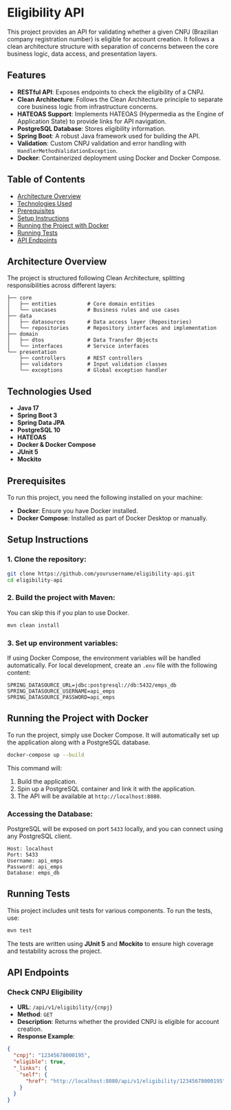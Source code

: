 
# Eligibility API

This project provides an API for validating whether a given CNPJ (Brazilian company registration number) is eligible for account creation. It follows a clean architecture structure with separation of concerns between the core business logic, data access, and presentation layers.

## Features

- **RESTful API**: Exposes endpoints to check the eligibility of a CNPJ.
- **Clean Architecture**: Follows the Clean Architecture principle to separate core business logic from infrastructure concerns.
- **HATEOAS Support**: Implements HATEOAS (Hypermedia as the Engine of Application State) to provide links for API navigation.
- **PostgreSQL Database**: Stores eligibility information.
- **Spring Boot**: A robust Java framework used for building the API.
- **Validation**: Custom CNPJ validation and error handling with `HandlerMethodValidationException`.
- **Docker**: Containerized deployment using Docker and Docker Compose.

## Table of Contents

- [Architecture Overview](#architecture-overview)
- [Technologies Used](#technologies-used)
- [Prerequisites](#prerequisites)
- [Setup Instructions](#setup-instructions)
- [Running the Project with Docker](#running-the-project-with-docker)
- [Running Tests](#running-tests)
- [API Endpoints](#api-endpoints)

## Architecture Overview

The project is structured following Clean Architecture, splitting responsibilities across different layers:

```
├── core
│   ├── entities          # Core domain entities
│   └── usecases          # Business rules and use cases
├── data
│   ├── datasources       # Data access layer (Repositories)
│   └── repositories      # Repository interfaces and implementation
├── domain
│   ├── dtos              # Data Transfer Objects
│   └── interfaces        # Service interfaces
└── presentation
    ├── controllers       # REST controllers
    ├── validators        # Input validation classes
    └── exceptions        # Global exception handler
```

## Technologies Used

- **Java 17**
- **Spring Boot 3**
- **Spring Data JPA**
- **PostgreSQL 10**
- **HATEOAS**
- **Docker & Docker Compose**
- **JUnit 5**
- **Mockito**

## Prerequisites

To run this project, you need the following installed on your machine:

- **Docker**: Ensure you have Docker installed.
- **Docker Compose**: Installed as part of Docker Desktop or manually.

## Setup Instructions

### 1. Clone the repository:

```bash
git clone https://github.com/yourusername/eligibility-api.git
cd eligibility-api
```

### 2. Build the project with Maven:

You can skip this if you plan to use Docker.

```bash
mvn clean install
```

### 3. Set up environment variables:

If using Docker Compose, the environment variables will be handled automatically. For local development, create an `.env` file with the following content:

```
SPRING_DATASOURCE_URL=jdbc:postgresql://db:5432/emps_db
SPRING_DATASOURCE_USERNAME=api_emps
SPRING_DATASOURCE_PASSWORD=api_emps
```

## Running the Project with Docker

To run the project, simply use Docker Compose. It will automatically set up the application along with a PostgreSQL database.

```bash
docker-compose up --build
```

This command will:

1. Build the application.
2. Spin up a PostgreSQL container and link it with the application.
3. The API will be available at `http://localhost:8080`.

### Accessing the Database:

PostgreSQL will be exposed on port `5433` locally, and you can connect using any PostgreSQL client.

```
Host: localhost
Port: 5433
Username: api_emps
Password: api_emps
Database: emps_db
```

## Running Tests

This project includes unit tests for various components. To run the tests, use:

```bash
mvn test
```

The tests are written using **JUnit 5** and **Mockito** to ensure high coverage and testability across the project.

## API Endpoints

### Check CNPJ Eligibility

- **URL**: `/api/v1/eligibility/{cnpj}`
- **Method**: `GET`
- **Description**: Returns whether the provided CNPJ is eligible for account creation.
- **Response Example**:
  
```json
{
  "cnpj": "12345678000195",
  "eligible": true,
  "_links": {
    "self": {
      "href": "http://localhost:8080/api/v1/eligibility/12345678000195"
    }
  }
}
```


